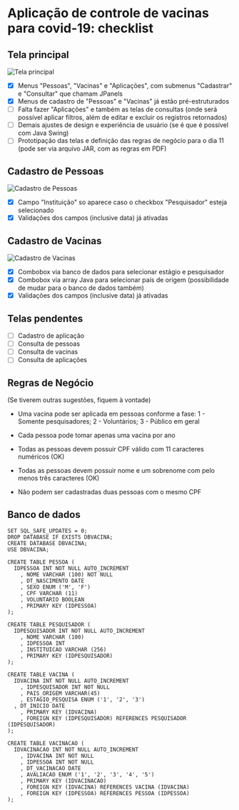 # Aplicação de controle de vacinas para covid-19: checklist

## Tela principal

![Tela principal](https://github.com/rafakrieger/senac-dd-2020-2-rafaelkrieger/blob/master/src/br/com/senac/vacinas/images/main.jpg)

- [x] Menus "Pessoas", "Vacinas" e "Aplicações", com submenus "Cadastrar" e "Consultar" que chamam JPanels
- [x] Menus de cadastro de "Pessoas" e "Vacinas" já estão pré-estruturados
- [ ] Falta fazer "Aplicações" e também  as telas de consultas (onde será possível aplicar filtros, além de editar e excluir os registros retornados)
- [ ] Demais ajustes de design e experiência de usuário (se é que é possível com Java Swing)
- [ ] Prototipação das telas e definição das regras de negócio para o dia 11 (pode ser via arquivo JAR, com as regras em PDF)

## Cadastro de Pessoas

![Cadastro de Pessoas](https://github.com/rafakrieger/senac-dd-2020-2-rafaelkrieger/blob/master/src/br/com/senac/vacinas/images/pessoas.jpg)

- [x] Campo "Instituição" so aparece caso o checkbox "Pesquisador" esteja selecionado
- [x] Validações dos campos (inclusive data) já ativadas

## Cadastro de Vacinas

![Cadastro de Vacinas](https://github.com/rafakrieger/senac-dd-2020-2-rafaelkrieger/blob/master/src/br/com/senac/vacinas/images/vacina.jpg)

- [x] Combobox via banco de dados para selecionar estágio e pesquisador
- [x] Combobox via array Java para selecionar país de origem (possibilidade de mudar para o banco de dados também)
- [x] Validações dos campos (inclusive data) já ativadas

## Telas pendentes

- [ ] Cadastro de aplicação
- [ ] Consulta de pessoas
- [ ] Consulta de vacinas
- [ ] Consulta de aplicações

## Regras de Negócio

(Se tiverem outras sugestões, fiquem à vontade)

* Uma vacina pode ser aplicada em pessoas conforme a fase: 1 - Somente pesquisadores; 2 - Voluntários; 3 - Público em geral

* Cada pessoa pode tomar apenas uma vacina por ano

* Todas as pessoas devem possuir CPF válido com 11 caracteres  numéricos (OK)

* Todas as pessoas devem possuir nome e um sobrenome com pelo menos três caracteres (OK)

* Não podem ser cadastradas duas pessoas com o mesmo CPF 

## Banco de dados

    SET SQL_SAFE_UPDATES = 0;
    DROP DATABASE IF EXISTS DBVACINA;
    CREATE DATABASE DBVACINA;
    USE DBVACINA;

    CREATE TABLE PESSOA (
      IDPESSOA INT NOT NULL AUTO_INCREMENT
        , NOME VARCHAR (100) NOT NULL
        , DT_NASCIMENTO DATE
        , SEXO ENUM ('M', 'F')
        , CPF VARCHAR (11)
        , VOLUNTARIO BOOLEAN
        , PRIMARY KEY (IDPESSOA)
    );

    CREATE TABLE PESQUISADOR (
      IDPESQUISADOR INT NOT NULL AUTO_INCREMENT
        , NOME VARCHAR (100)
        , IDPESSOA INT
        , INSTITUICAO VARCHAR (256)
        , PRIMARY KEY (IDPESQUISADOR)
    );

    CREATE TABLE VACINA (
      IDVACINA INT NOT NULL AUTO_INCREMENT
        , IDPESQUISADOR INT NOT NULL
        , PAIS_ORIGEM VARCHAR(45)
        , ESTAGIO_PESQUISA ENUM ('1', '2', '3')
      , DT_INICIO DATE     
        , PRIMARY KEY (IDVACINA)
        , FOREIGN KEY (IDPESQUISADOR) REFERENCES PESQUISADOR (IDPESQUISADOR)
    );

    CREATE TABLE VACINACAO (
      IDVACINACAO INT NOT NULL AUTO_INCREMENT
        , IDVACINA INT NOT NULL
        , IDPESSOA INT NOT NULL
        , DT_VACINACAO DATE
        , AVALIACAO ENUM ('1', '2', '3', '4', '5')
        , PRIMARY KEY (IDVACINACAO)
        , FOREIGN KEY (IDVACINA) REFERENCES VACINA (IDVACINA)
        , FOREIGN KEY (IDPESSOA) REFERENCES PESSOA (IDPESSOA)
    );
